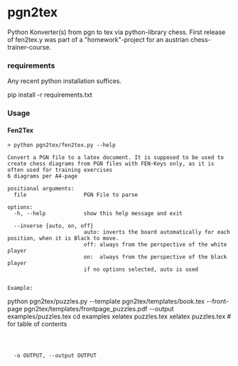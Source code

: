 # pgn2tex
Python Konverter(s) from pgn to tex via python-library chess. First release of fen2tex.y was part of a "homework"-project for an austrian chess-trainer-course.

### requirements
Any recent python installation suffices.

pip install -r requirements.txt

### Usage

#### Fen2Tex 
```
> python pgn2tex/fen2tex.py --help

Convert a PGN file to a latex document. It is supposed to be used to create chess diagrams from PGN files with FEN-Keys only, as it is often used for training exercises
6 diagrams per A4-page

positional arguments:
  file                  PGN File to parse

options:
  -h, --help            show this help message and exit
  
  --inverse {auto, on, off}
                        auto: inverts the board automatically for each position, when it is Black to move.
                        off: always from the perspective of the white player
                        on:  always from the perspective of the black player
                        if no options selected, auto is used


Example:

```
python pgn2tex/puzzles.py --template pgn2tex/templates/book.tex --front-page pgn2tex/templates/frontpage_puzzles.pdf  --output examples/puzzles.tex
cd examples
xelatex puzzles.tex
xelatex puzzles.tex # for table of contents
```


  
  -o OUTPUT, --output OUTPUT
```
